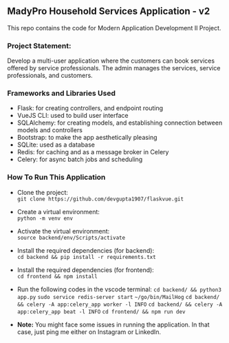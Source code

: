 ## MadyPro Household Services Application - v2
This repo contains the code for Modern Application Development II Project.

### Project Statement: 
Develop a multi-user application where the customers can book services offered by service professionals. The admin manages the services, service professionals, and customers.

### Frameworks and Libraries Used
- Flask: for creating controllers, and endpoint routing
- VueJS CLI: used to build user interface
- SQLAlchemy: for creating models, and establishing connection between models and controllers
- Bootstrap: to make the app aesthetically pleasing
- SQLite: used as a database
- Redis: for caching and as a message broker in Celery
- Celery: for async batch jobs and scheduling


### How To Run This Application
- Clone the project:<br>
`git clone https://github.com/devgupta1907/flaskvue.git`

- Create a virtual environment: <br>
`python -m venv env`

- Activate the virtual environment: <br>
`source backend/env/Scripts/activate`

- Install the required dependencies (for backend): <br>
`cd backend && pip install -r requirements.txt`

- Install the required dependencies (for frontend): <br>
`cd frontend && npm install`

- Run the following codes in the vscode terminal:
`cd backend/ && python3 app.py`
`sudo service redis-server start`
`~/go/bin/MailHog`
`cd backend/ && celery -A app:celery_app worker -l INFO`
`cd backend/ && celery -A app:celery_app beat -l INFO`
`cd frontend/ && npm run dev`

- <b>Note:</b> You might face some issues in running the application. In that case, just ping me either on Instagram or LinkedIn.